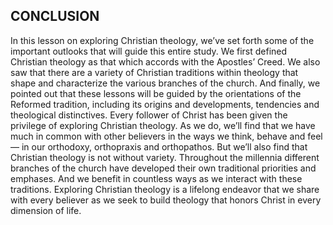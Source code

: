 ## CONCLUSION

In this lesson on exploring Christian theology, we’ve set forth some of the important outlooks that will guide this entire study. We first defined Christian theology as that which accords with the Apostles’ Creed. We also saw that there are a variety of Christian traditions within theology that shape and characterize the various branches of the church. And finally, we pointed out that these lessons will be guided by the orientations of the Reformed tradition, including its origins and developments, tendencies and theological distinctives.
Every follower of Christ has been given the privilege of exploring Christian theology. As we do, we’ll find that we have much in common with other believers in the ways we think, behave and feel — in our orthodoxy, orthopraxis and orthopathos. But we’ll also find that Christian theology is not without variety. Throughout the millennia different branches of the church have developed their own traditional priorities and emphases. And we benefit in countless ways as we interact with these traditions. Exploring Christian theology is a lifelong endeavor that we share with every believer as we seek to build theology that honors Christ in every dimension of life. 